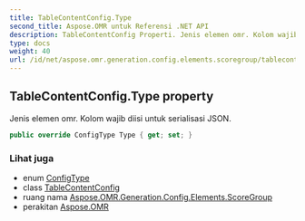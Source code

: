 ```yaml
---
title: TableContentConfig.Type
second_title: Aspose.OMR untuk Referensi .NET API
description: TableContentConfig Properti. Jenis elemen omr. Kolom wajib diisi untuk serialisasi JSON.
type: docs
weight: 40
url: /id/net/aspose.omr.generation.config.elements.scoregroup/tablecontentconfig/type/
---
```

## TableContentConfig.Type property

Jenis elemen omr. Kolom wajib diisi untuk serialisasi JSON.

```csharp
public override ConfigType Type { get; set; }
```

### Lihat juga

* enum [ConfigType](../../../aspose.omr.generation.config.enums/configtype/)
* class [TableContentConfig](../)
* ruang nama [Aspose.OMR.Generation.Config.Elements.ScoreGroup](../../tablecontentconfig/)
* perakitan [Aspose.OMR](../../../)


